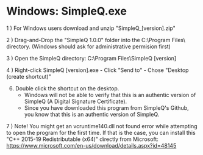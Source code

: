# Windows: SimpleQ.exe
1 ) For Windows users download and unzip "SimpleQ_[version].zip"
    
2 ) Drag-and-Drop the "SimpleQ 1.0.0" folder into the C:\Program Files\ directory. (Windows should ask for administrative permision first)
    
3 ) Open the SimpleQ directory: C:\Program Files\SimpleQ [version]
    
4 ) Right-click SimpleQ [version].exe - Click "Send to" - Chose "Desktop (create shortcut)"

6) Double click the shortcut on the desktop.
    - Windows will not be able to verify that this is an authentic version of SimpleQ (A Digital Signature Certificate).
    - Since you have downloaded this program from SimpleQ's Github, you know that this is an authentic version of SimpleQ.
    
7 ) Note! You might get an vcruntime140.dll not found error while attempting to open the program for the first time.
    If that is the case, you can install this "C++ 2015-19 Redistributable (x64)" directly from Microsoft: https://www.microsoft.com/en-us/download/details.aspx?id=48145
